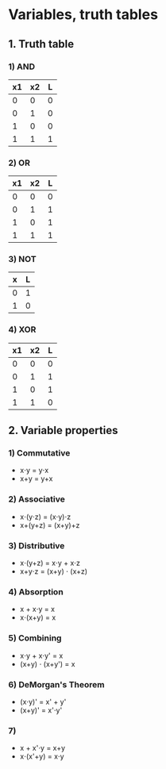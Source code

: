 # Variables, truth tables

## 1. Truth table

### 1) AND
|x1|x2|L|
|---|---|---|
|0|0|0|
|0|1|0|
|1|0|0|
|1|1|1|

### 2) OR
|x1|x2|L|
|---|---|---|
|0|0|0|
|0|1|1|
|1|0|1|
|1|1|1|

### 3) NOT
|x|L|
|---|---|
|0|1|
|1|0|

### 4) XOR
|x1|x2|L|
|---|---|---|
|0|0|0|
|0|1|1|
|1|0|1|
|1|1|0|

## 2. Variable properties
### 1) Commutative
- x⋅y = y⋅x
- x+y = y+x

### 2) Associative
- x⋅(y⋅z) = (x⋅y)⋅z
- x+(y+z) = (x+y)+z

### 3) Distributive
- x⋅(y+z) = x⋅y + x⋅z
- x+y⋅z = (x+y) ⋅ (x+z)

### 4) Absorption
- x + x⋅y = x
- x⋅(x+y) = x

### 5) Combining
- x⋅y + x⋅y' = x
- (x+y) ⋅ (x+y') = x

### 6) DeMorgan's Theorem
- (x⋅y)' = x' + y'
- (x+y)' = x'⋅y'

### 7)
- x + x'⋅y = x+y
- x⋅(x'+y) = x⋅y